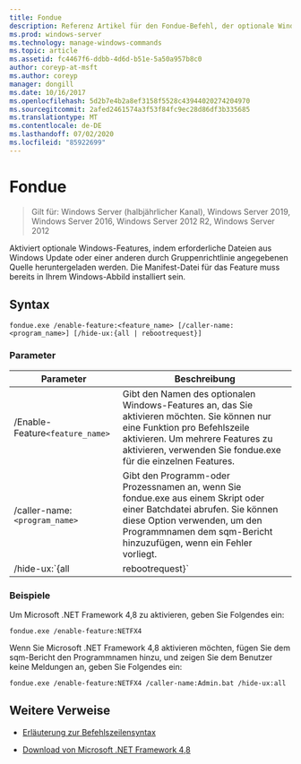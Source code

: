 ```yaml
---
title: Fondue
description: Referenz Artikel für den Fondue-Befehl, der optionale Windows-Funktionen ermöglicht, indem Sie erforderliche Dateien von Windows Update oder einer anderen durch Gruppenrichtlinie angegebenen Quelle herunterladen.
ms.prod: windows-server
ms.technology: manage-windows-commands
ms.topic: article
ms.assetid: fc4467f6-ddbb-4d6d-b51e-5a50a957b8c0
author: coreyp-at-msft
ms.author: coreyp
manager: dongill
ms.date: 10/16/2017
ms.openlocfilehash: 5d2b7e4b2a8ef3158f5528c43944020274204970
ms.sourcegitcommit: 2afed2461574a3f53f84fc9ec28d86df3b335685
ms.translationtype: MT
ms.contentlocale: de-DE
ms.lasthandoff: 07/02/2020
ms.locfileid: "85922699"
---
```

# <a name="fondue"></a>Fondue

> Gilt für: Windows Server (halbjährlicher Kanal), Windows Server 2019, Windows Server 2016, Windows Server 2012 R2, Windows Server 2012

Aktiviert optionale Windows-Features, indem erforderliche Dateien aus Windows Update oder einer anderen durch Gruppenrichtlinie angegebenen Quelle heruntergeladen werden. Die Manifest-Datei für das Feature muss bereits in Ihrem Windows-Abbild installiert sein.

## <a name="syntax"></a>Syntax

```
fondue.exe /enable-feature:<feature_name> [/caller-name:<program_name>] [/hide-ux:{all | rebootrequest}]
```

### <a name="parameters"></a>Parameter

| Parameter | Beschreibung |
| --------- | ----------- |
| /Enable-Feature`<feature_name>` | Gibt den Namen des optionalen Windows-Features an, das Sie aktivieren möchten. Sie können nur eine Funktion pro Befehlszeile aktivieren. Um mehrere Features zu aktivieren, verwenden Sie fondue.exe für die einzelnen Features. |
| /caller-name:`<program_name>` | Gibt den Programm-oder Prozessnamen an, wenn Sie fondue.exe aus einem Skript oder einer Batchdatei abrufen. Sie können diese Option verwenden, um den Programmnamen dem sqm-Bericht hinzuzufügen, wenn ein Fehler vorliegt. |
| /hide-ux:`{all | rebootrequest}` | Mit **all** können Sie alle Nachrichten für den Benutzer ausblenden, einschließlich Fortschritts-und Berechtigungsanforderungen für den Zugriff auf Windows Update. Wenn die Berechtigung erforderlich ist, schlägt der Vorgang fehl.<p>Verwenden Sie **rebootrequest** , um nur Benutzer Meldungen auszublenden, die die Berechtigung zum Neustarten des Computers anfordern. Verwenden Sie diese Option, wenn Sie über ein Skript zum Steuern von Neustart Anforderungen verfügen. |

### <a name="examples"></a>Beispiele

Um Microsoft .NET Framework 4,8 zu aktivieren, geben Sie Folgendes ein:

```
fondue.exe /enable-feature:NETFX4
```

Wenn Sie Microsoft .NET Framework 4,8 aktivieren möchten, fügen Sie dem sqm-Bericht den Programmnamen hinzu, und zeigen Sie dem Benutzer keine Meldungen an, geben Sie Folgendes ein:

```
fondue.exe /enable-feature:NETFX4 /caller-name:Admin.bat /hide-ux:all
```

## <a name="additional-references"></a>Weitere Verweise

- [Erläuterung zur Befehlszeilensyntax](command-line-syntax-key.md)

- [Download von Microsoft .NET Framework 4,8](https://dotnet.microsoft.com/download/dotnet-framework/net48)
